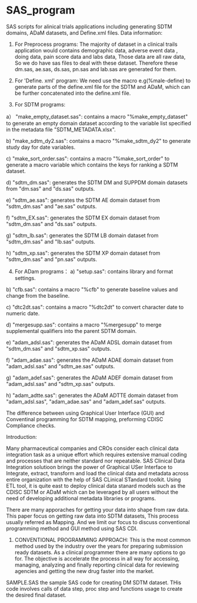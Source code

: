 # SAS_program

SAS scripts for alinical trials applications including generating SDTM domains, ADaM datasets, and Define.xml files.
Data information:

1. For Preprocess programs:
The majority of dataset in a clinical trails application would contains demographic data, adverse event data , doing data, pain score data and labs data, Those data are all raw data, So we do have sas files to deal with these dataset. Therefore these dm.sas, ae.sas, ds.sas, pn.sas and lab.sas are generated for them.

2. For 'Define. xml' program:
We need use the macro e.g(%male-define) to generate parts of the define.xml file for the SDTM and ADaM, which can be further concatenated into the define.xml file.

3. For SDTM programs:

a） "make_empty_dataset.sas": contains a macro "%make_empty_dataset" to generate an empty domain dataset according to the variable list specified in the metadata file "SDTM_METADATA.xlsx".

b) "make_sdtm_dy2.sas": contains a macro "%make_sdtm_dy2" to generate study day for date variables.

c) "make_sort_order.sas": contains a macro "%make_sort_order" to generate a macro variable which contains the keys for ranking a SDTM dataset.

d) "sdtm_dm.sas": generates the SDTM DM and SUPPDM domain datasets from "dm.sas" and "ds.sas" outputs.

e) "sdtm_ae.sas": generates the SDTM AE domain dataset from "sdtm_dm.sas" and "ae.sas" outputs.

f) "sdtm_EX.sas": generates the SDTM EX domain dataset from "sdtm_dm.sas" and "ds.sas" outputs.

g) "sdtm_lb.sas": generates the SDTM LB domain dataset from "sdtm_dm.sas" and "lb.sas" outputs.

h) "sdtm_xp.sas": generates the SDTM XP domain dataset from "sdtm_dm.sas" and "pn.sas" outputs.

4. For ADam programs：
a) "setup.sas": contains library and format settings.

b) "cfb.sas": contains a macro "%cfb" to generate baseline values and change from the baseline.

c) "dtc2dt.sas": contains a macro "%dtc2dt" to convert character date to numeric date.

d) "mergesupp.sas": contains a macro "%mergesupp" to merge supplemental qualifiers into the parent SDTM domain.

e) "adam_adsl.sas": generates the ADaM ADSL domain dataset from "sdtm_dm.sas" and "sdtm_xp.sas" outputs.

f) "adam_adae.sas": generates the ADaM ADAE domain dataset from "adam_adsl.sas" and "sdtm_ae.sas" outputs.

g) "adam_adef.sas": generates the ADaM ADEF domain dataset from "adam_adsl.sas" and "sdtm_xp.sas" outputs.

h) "adam_adtte.sas": generates the ADaM ADTTE domain dataset from "adam_adsl.sas", "adam_adae.sas" and "adam_adef.sas" outputs.


The difference between using Graphical User Interface (GUI) and Conventinal programming for SDTM mapping, preforming CDISC Compliance checks. 

Introduction:

Many pharmaceutical companies and CROs consider each clinical data integration task as a unique effort which requires extensive manual coding and processes that are neither standard nor repeatable. SAS Clinical Data Integration solutioon brings the power of Graphical USer Interface to Integrate, extract, transform and load the clinical data and metadata across entire organization with the help of SAS CLinical STandard toolkit. Using ETL tool, it is quite east to deploy clinical data stanard models such as the CDISC SDTM or ADaM which can be leveraged by all users without the need of developing additional metadata libraries or programs.

There are many apporaches for getting your data into shape from raw data. This paper focus on getting raw data into SDTM datasets, This process usually referred as Mapping. And we limit our focus to discuss conventional programming method and GUI method using SAS CDI.

1) CONVENTIONAL PROGRAMMING APPROACH:
This is the most common method used by the industry over the years for preparing submission ready datasets. As a clinical programmer there are many options to go for. The objective is accelerate the process in all way for accessing, managing, analyzing and finally reporting clinical data for reviewing agencies and getting the new drug faster into the market. 

SAMPLE.SAS the sample SAS code for creating DM SDTM dataset. THis code involves calls of data step, proc step and functions usage to create the desired final dataset.
